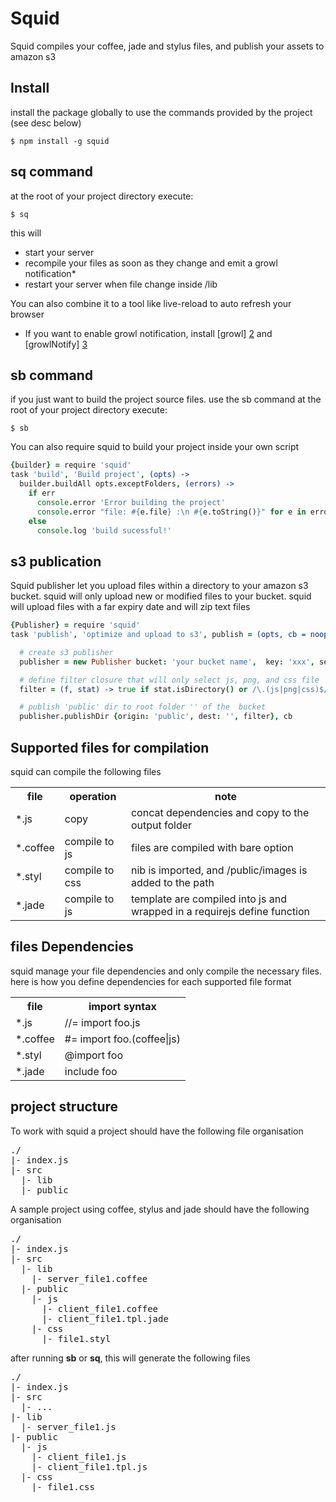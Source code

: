 Squid
=====

Squid compiles your coffee, jade and stylus files, and publish  your assets to amazon s3


Install
-------

install the package globally to use the commands provided by the project (see desc below)

```
$ npm install -g squid
```


sq command
----------

at the root of your project directory execute: 

```
$ sq
```
this will

- start your server
- recompile your files as soon as they change and emit a growl notification*
- restart your server when file change inside /lib

You can also combine it to a tool like live-reload to auto refresh your browser

* If you want to enable growl notification, install [growl] [2] and [growlNotify] [3]

sb command
----------
if you just want to build the project source files. use the sb command 
at the root of your project directory execute:

```
$ sb
```

You can also require squid to build your project inside your own script

```coffee
{builder} = require 'squid'
task 'build', 'Build project', (opts) ->
  builder.buildAll opts.exceptFolders, (errors) ->
    if err
      console.error 'Error building the project'
      console.error "file: #{e.file} :\n #{e.toString()}" for e in errors
    else
      console.log 'build sucessful!'
```

s3 publication
--------------

Squid publisher let you upload files within a directory to your amazon s3 bucket. 
squid will only upload  new or modified files to your bucket.
squid will upload files with a far expiry date and will zip text files

```coffee
{Publisher} = require 'squid'
task 'publish', 'optimize and upload to s3', publish = (opts, cb = noop) ->

  # create s3 publisher
  publisher = new Publisher bucket: 'your bucket name',  key: 'xxx', secret: 'xxx'

  # define filter closure that will only select js, png, and css file
  filter = (f, stat) -> true if stat.isDirectory() or /\.(js|png|css)$/.test f

  # publish 'public' dir to root folder '' of the  bucket
  publisher.publishDir {origin: 'public', dest: '', filter}, cb

```


Supported files for compilation
-------------------------------

squid can compile the following files

<table>
  <tr>
    <th>file</th><th>operation</th><th>note</th>
  </tr>
  <tr>
    <td>*.js</td><td>copy</td><td>concat dependencies and copy to the output folder</td>
  </tr>
  <tr>
    <td>*.coffee</td><td>compile to js</td><td>files are compiled with bare option</td>
  </tr>
  <tr>
    <td>*.styl</td><td>compile to css</td><td>nib is imported, and /public/images is added to the path</td>
  </tr>
  <tr>
    <td>*.jade</td><td>compile to js</td><td>template are compiled into js and wrapped in a requirejs define function</td>
  </tr>
</table>

files Dependencies
-------------------

squid manage your file dependencies and only compile the necessary files.
here is how you define dependencies for each supported file format

<table>
  <tr>
    <th>file</th><th>import syntax</th>
  </tr>
  <tr>
    <td>*.js</td><td>//= import foo.js</td>
  </tr>
  <tr>
    <td>*.coffee</td><td>#= import foo.(coffee|js)</td>
  </tr>
  <tr>
    <td>*.styl</td><td>@import foo</td>
  </tr>
  <tr>
    <td>*.jade</td><td>include foo</td>
  </tr>
</table>

project structure
-----------------

To work with squid a project should have the following file organisation
<pre>
./
|- index.js
|- src
  |- lib
  |- public
</pre>


A sample project using coffee, stylus and jade should have the following organisation
<pre>
./
|- index.js
|- src
  |- lib
    |- server_file1.coffee
  |- public
    |- js
      |- client_file1.coffee
      |- client_file1.tpl.jade
    |- css
      |- file1.styl
</pre>

after running **sb** or **sq**, this will generate the following files

<pre>
./
|- index.js
|- src
  |- ...
|- lib
  |- server_file1.js 
|- public
  |- js 
    |- client_file1.js
    |- client_file1.tpl.js
  |- css
    |- file1.css
</pre>



[1]: https://github.com/TrevorBurnham/connect-assets        "connect-assets"
[2]: http://growl.info/growlupdateavailable                 "growl"
[3]: http://growl.info/downloads                            "growlNotify"
